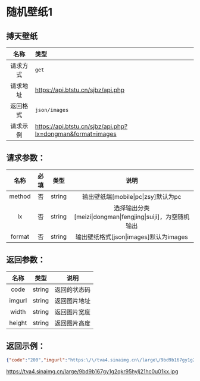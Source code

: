 随机壁纸1
==

## 搏天壁纸

|名称|类型|
|:--:|:---|
|请求方式|`get`|
|请求地址|https://api.btstu.cn/sjbz/api.php|
|返回格式|`json/images`|
|请求示例|https://api.btstu.cn/sjbz/api.php?lx=dongman&format=images|



请求参数：
--

|名称|必填|类型|说明|
|:--:|:--:|:--:|:---:|
|method|否|string|输出壁纸端[mobile\|pc\|zsy]默认为pc|
|lx|否|string|选择输出分类[meizi\|dongman\|fengjing\|suiji]，为空随机输出|
|format|否|string|输出壁纸格式[json\|images]默认为images|



返回参数：
--

|名称|类型|说明|
|:--:|:--:|:--:|
|code|string|返回的状态码|
|imgurl|string|返回图片地址|
|width|string|返回图片宽度|
|height|string|返回图片高度|



返回示例：
--

```json
{"code":"200","imgurl":"https:\/\/tva4.sinaimg.cn\/large\/9bd9b167gy1g2qkr95hylj21hc0u01kx.jpg","width":"1920","height":"1080"}
```

https://tva4.sinaimg.cn/large/9bd9b167gy1g2qkr95hylj21hc0u01kx.jpg